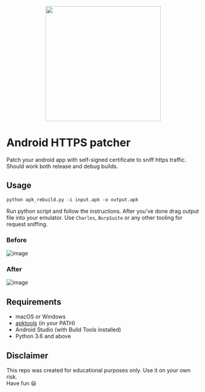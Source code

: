 <p align="center">
  <img width="300" height="300" src="https://developer.android.com/guide/practices/ui_guidelines/images/NB_Icon_Mask_Shapes_Ext_02.gif" />
</p>

# Android HTTPS patcher
Patch your android app with self-signed certificate to sniff https traffic. Should work both release and debug builds.

## Usage
```
python apk_rebuild.py -i input.apk -o output.apk
```
Run python script and follow the instructions. After you've done drag output file into your emulator. Use `Charles`, `BurpSuite` or any other tooling for request sniffing.

### Before
![image](https://user-images.githubusercontent.com/8312717/116452741-b7e06880-a866-11eb-901a-d0a73cce8bb6.png)

### After
![image](https://user-images.githubusercontent.com/8312717/116452835-d5adcd80-a866-11eb-8046-75024f01004b.png)

## Requirements
- macOS or Windows
- [apktools](https://github.com/iBotPeaches/Apktool) (in your PATH)
- Android Studio (with Build Tools installed)
- Python 3.6 and above

## Disclaimer
This repo was created for educational purposes only. Use it on your own risk.  
Have fun 😃
